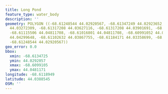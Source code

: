 ```yaml
---
title: Long Pond
feature_type: water_body
description: ''
geometry: POLYGON ((-68.61248544 44.02920567, -68.61347249 44.02923652, -68.61338666
  44.03272309, -68.61317208 44.03627116, -68.61317208 44.03901691, -68.61214211 44.04308902,
  -68.61115506 44.04811708, -68.61016801 44.04811708, -68.60991052 44.04716086, -68.61046842
  44.04299648, -68.61102632 44.03867755, -68.61184171 44.03358699, -68.61197045 44.03145808,
  -68.61248544 44.02920567))
geo_error: 0.0
bbox:
  xmin: -68.6134725
  ymin: 44.0292057
  xmax: -68.6099105
  ymax: 44.0481171
longitude: -68.6118949
latitude: 44.0388545
OSM: ''
---
```

